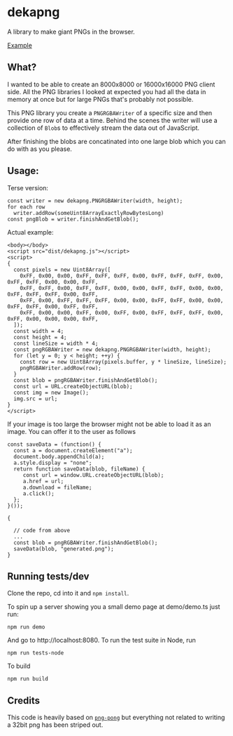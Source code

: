 # dekapng

A library to make giant PNGs in the browser.

[Example](https://greggman.github.io/dekapng/)

## What?

I wanted to be able to create an 8000x8000 or 16000x16000 PNG client side.
All the PNG libraries I looked at expected you had all the data in memory at once
but for large PNGs that's probably not possible.

This PNG library you create a `PNGRGBAWriter` of a specific size and then
provide one row of data at a time. Behind the scenes the writer will use
a collection of `Blob`s to effectively stream the data out of JavaScript.

After finishing the blobs are concatinated into one large blob which you can
do with as you please.

## Usage:

Terse version:

```
const writer = new dekapng.PNGRGBAWriter(width, height);
for each row
  writer.addRow(someUint8ArrayExactlyRowBytesLong)
const pngBlob = writer.finishAndGetBlob();
```

Actual example:

```
<body></body>
<script src="dist/dekapng.js"></script>
<script>
{
  const pixels = new Uint8Array([
    0xFF, 0x00, 0x00, 0xFF, 0xFF, 0xFF, 0x00, 0xFF, 0xFF, 0xFF, 0x00, 0xFF, 0xFF, 0x00, 0x00, 0xFF,
    0xFF, 0xFF, 0x00, 0xFF, 0xFF, 0x00, 0x00, 0xFF, 0xFF, 0x00, 0x00, 0xFF, 0xFF, 0xFF, 0x00, 0xFF,
    0xFF, 0x00, 0xFF, 0xFF, 0xFF, 0x00, 0x00, 0xFF, 0xFF, 0x00, 0x00, 0xFF, 0xFF, 0x00, 0xFF, 0xFF,
    0xFF, 0x00, 0x00, 0xFF, 0x00, 0xFF, 0x00, 0xFF, 0xFF, 0xFF, 0x00, 0xFF, 0x00, 0x00, 0x00, 0xFF,
  ]);
  const width = 4;
  const height = 4;
  const lineSize = width * 4;
  const pngRGBAWriter = new dekapng.PNGRGBAWriter(width, height);
  for (let y = 0; y < height; ++y) {
    const row = new Uint8Array(pixels.buffer, y * lineSize, lineSize);
    pngRGBAWriter.addRow(row);
  }
  const blob = pngRGBAWriter.finishAndGetBlob();
  const url = URL.createObjectURL(blob);
  const img = new Image();
  img.src = url;
}
</script>
```

If your image is too large the browser might not be able to load it as an image. You can offer it
to the user as follows

```
const saveData = (function() {
  const a = document.createElement("a");
  document.body.appendChild(a);
  a.style.display = "none";
  return function saveData(blob, fileName) {
     const url = window.URL.createObjectURL(blob);
     a.href = url;
     a.download = fileName;
     a.click();
  };
}());

{

  // code from above
  ...
  const blob = pngRGBAWriter.finishAndGetBlob();
  saveData(blob, "generated.png");
}
```

## Running tests/dev

Clone the repo, cd into it and `npm install`.

To spin up a server showing you a small demo page at demo/demo.ts just run:

    npm run demo

And go to http://localhost:8080. To run the test suite in Node, run

    npm run tests-node

To build

    npm run build

## Credits

This code is heavily based on [`png-pong`](https://github.com/gdnmobilelab/png-pong)
but everything not related to writing a 32bit png has been striped out.


